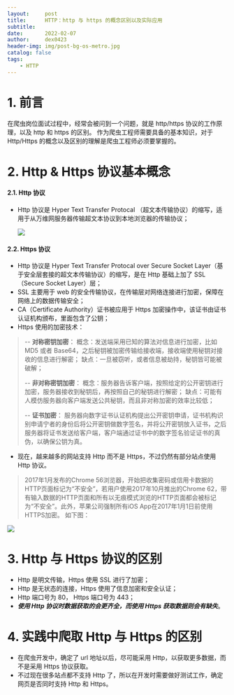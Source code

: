 ```yaml
---
layout:     post
title:      HTTP：http 与 https 的概念区别以及实际应用
subtitle:   
date:       2022-02-07
author:     dex0423
header-img: img/post-bg-os-metro.jpg
catalog: false
tags:
    - HTTP
---
```



# 1. 前言
在爬虫岗位面试过程中，经常会被问到一个问题，就是 http/https 协议的工作原理，以及 http 和 https 的区别。
作为爬虫工程师需要具备的基本知识，对于 Http/Https 的概念以及区别的理解是爬虫工程师必须要掌握的。

# 2. Http & Https 协议基本概念
#### 2.1. Http 协议
- Http 协议是 Hyper Text Transfer Protocal （超文本传输协议）的缩写，适用于从万维网服务器传输超文本协议到本地浏览器的传输协议；
  
    ![]({{site.baseurl}}/img-post/http-1.png)
  
#### 2.2. Https 协议
- Http 协议是 Hyper Text Transfer Protocal over Secure Socket Layer（基于安全层套接的超文本传输协议）的缩写，是在 Http 基础上加了 SSL（Secure Socket Layer）层；
- SSL 主要用于 web 的安全传输协议，在传输层对网络连接进行加密，保障在网络上的数据传输安全；
- CA（Certificate Authority）证书被应用于 Https 加密操作中，该证书由证书认证机构颁布，里面包含了公钥；
- Https 使用的加密技术：
>-- **对称密钥加密**：
>概念：发送端采用已知的算法对信息进行加密，比如 MD5 或者 Base64，之后秘钥被加密传输给接收端，接收端使用秘钥对接收的信息进行解密；
>缺点：一旦被窃听，或者信息被劫持，秘钥皆可能被破解；
>
>-- **非对称密钥加密**：
>概念：服务器告诉客户端，按照给定的公开密钥进行加密，服务器接收到秘钥后，再按照自己的秘钥进行解密；
>缺点：可能有人模仿服务器向客户端发送公共秘钥，而且非对称加密的效率比较低；
>
>-- **证书加密**：
>服务器向数字证书认证机构提出公开密钥申请，证书机构识别申请宁者的身份后将公开密钥做数字签名，并将公开密钥放入证书，之后服务器将证书发送给客户端，客户端通过证书中的数字签名验证证书的真伪，以确保公钥为真。
- 现在，越来越多的网站支持 Http 而不是 Https，不过仍然有部分站点使用 Http 协议。
> 2017年1月发布的Chrome 56浏览器，开始把收集密码或信用卡数据的HTTP页面标记为“不安全”，若用户使用2017年10月推出的Chrome 62，带有输入数据的HTTP页面和所有以无痕模式浏览的HTTP页面都会被标记为“不安全”。此外，苹果公司强制所有iOS App在2017年1月1日前使用HTTPS加密。
>如下图：

![]({{site.baseurl}}/img-post/http-2.png)

# 3. Http 与 Https 协议的区别
- Http 是明文传输，Https 使用 SSL 进行了加密；
- Http 是无状态的连接，Https 使用了信息加密和安全认证；
- Http 端口号为 80， Https 端口号为 443；
- ***使用 Http 协议时数据获取的会更齐全，而使用 Https 获取数据则会有缺失***。
# 4. 实践中爬取 Http 与 Https 的区别
- 在爬虫开发中，确定了 url 地址以后，尽可能采用 Http，以获取更多数据，而不是采用 Https 协议获取。
- 不过现在很多站点都不支持 Http 了，所以在开发时需要做好测试工作，确定网页是否同时支持 Http 和 Https。
